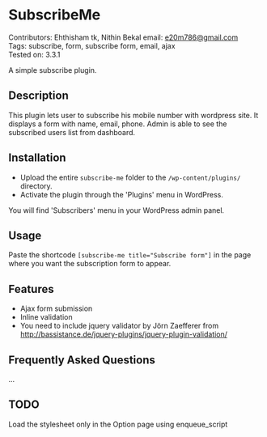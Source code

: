 # SubscribeMe

Contributors: Ehthisham tk, Nithin Bekal
email: e20m786@gmail.com  
Tags: subscribe, form, subscribe form, email, ajax  
Tested on: 3.3.1  

A simple subscribe plugin.

## Description

This plugin lets user to subscribe his mobile number with wordpress site. It displays
a form with name, email, phone. Admin is able to see the subscribed users list 
from dashboard. 

## Installation

* Upload the entire `subscribe-me` folder to the `/wp-content/plugins/` directory.
* Activate the plugin through the 'Plugins' menu in WordPress.

You will find 'Subscribers' menu in your WordPress admin panel.

## Usage

Paste the shortcode `[subscribe-me title="Subscribe form"]` in the page where you want
the subscription form to appear. 

## Features

* Ajax form submission
* Inline validation
* You need to include jquery validator by Jörn Zaefferer from http://bassistance.de/jquery-plugins/jquery-plugin-validation/

## Frequently Asked Questions

...

## TODO

Load the stylesheet only in the Option page using enqueue_script
